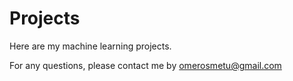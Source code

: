 # Projects

Here are my machine learning projects.

For any questions, please contact me by omerosmetu@gmail.com
